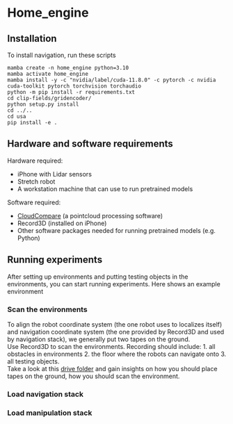 # Home_engine
## Installation
To install navigation, run these scripts
```
mamba create -n home_engine python=3.10
mamba activate home_engine
mamba install -y -c "nvidia/label/cuda-11.8.0" -c pytorch -c nvidia cuda-toolkit pytorch torchvision torchaudio
python -m pip install -r requirements.txt
cd clip-fields/gridencoder/
python setup.py install
cd ../..
cd usa
pip install -e .
```
## Hardware and software requirements
Hardware required:
* iPhone with Lidar sensors
* Stretch robot
* A workstation machine that can use to run pretrained models
  
Software required:
* [CloudCompare](https://www.danielgm.net/cc/release/) (a pointcloud processing software)
* Record3D (installed on iPhone)
* Other software packages needed for running pretrained models (e.g. Python)
  
## Running experiments
After setting up environments and putting testing objects in the environments, you can start running experiments. Here shows an example environment
### Scan the environments
To align the robot coordinate system (the one robot uses to localizes itself) and navigation coordinate system (the one provided by Record3D and used by navigation stack), we generally put two tapes on the ground.\
Use Record3D to scan the environments. Recording should include: 1. all obstacles in environments 2. the floor where the robots can navigate onto 3. all testing objects.\
Take a look at this [drive folder](https://drive.google.com/drive/folders/1qbY5OJDktrD27bDZpar9xECoh-gsP-Rw?usp=sharing) and gain insights on how you should place tapes on the ground, how you should scan the environment.
### Load navigation stack
### Load manipulation stack
